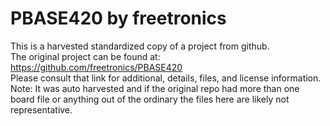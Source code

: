 
# PBASE420 by freetronics  
This is a harvested standardized copy of a project from github.  
The original project can be found at:  
https://github.com/freetronics/PBASE420  
Please consult that link for additional, details, files, and license information.  
Note: It was auto harvested and if the original repo had more than one board file or anything out of the ordinary the files here are likely not representative.  
    